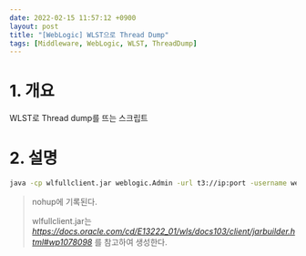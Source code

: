 ```yaml
---
date: 2022-02-15 11:57:12 +0900
layout: post
title: "[WebLogic] WLST으로 Thread Dump"
tags: [Middleware, WebLogic, WLST, ThreadDump]
---
```



# 1. 개요

WLST로 Thread dump를 뜨는 스크립트

# 2. 설명

```bash
java -cp wlfullclient.jar weblogic.Admin -url t3://ip:port -username weblogic -password weblogic1 THREAD_DUMP
```

> nohup에 기록된다.
>
> wlfullclient.jar는 _https://docs.oracle.com/cd/E13222_01/wls/docs103/client/jarbuilder.html#wp1078098_ 를 참고하여 생성한다.
